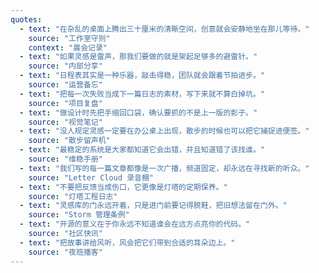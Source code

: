 ```yaml
---
quotes:
  - text: "在杂乱的桌面上腾出三十厘米的清晰空间，创意就会安静地坐在那儿等待。"
    source: "工作室守则"
    context: "晨会记录"
  - text: "如果灵感是雷声，那我们要做的就是架起足够多的避雷针。"
    source: "内部分享"
  - text: "日程表其实是一种乐器，敲击得稳，团队就会跟着节拍进步。"
    source: "运营备忘"
  - text: "把每一次失败当成下一篇日志的素材，写下来就不算白掉坑。"
    source: "项目复盘"
  - text: "做设计时先把手缩回口袋，确认要抓的不是上一版的影子。"
    source: "视觉笔记"
  - text: "没人规定灵感一定要在办公桌上出现，散步的时候也可以把它捕捉进便签。"
    source: "散步留声机"
  - text: "最稳定的系统是大家都知道它会出错，并且知道错了该找谁。"
    source: "维稳手册"
  - text: "我们写的每一篇文章都像是一次广播，频道固定，却永远在寻找新的听众。"
    source: "Letter Cloud 录音棚"
  - text: "不要把反馈当成伤口，它更像是灯塔的定期保养。"
    source: "灯塔工程日志"
  - text: "灵感库的门永远开着，只是进门前要记得脱鞋，把旧想法留在门外。"
    source: "Storm 管理条例"
  - text: "开源的意义在于你永远不知道谁会在远方点亮你的代码。"
    source: "社区快讯"
  - text: "把故事讲给风听，风会把它们带到合适的耳朵边上。"
    source: "夜班播客"
---
```

